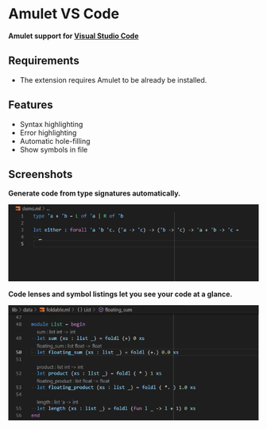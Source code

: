 # Amulet VS Code

**Amulet support for [Visual Studio Code](https://code.visualstudio.com/)**

## Requirements
 - The extension requires Amulet to be already be installed.

## Features
 - Syntax highlighting
 - Error highlighting
 - Automatic hole-filling
 - Show symbols in file

## Screenshots

**Generate code from type signatures automatically.**

![Amulet automatically generates code, filling a hole.](/img/fix-hole.gif)

**Code lenses and symbol listings let you see your code at a glance.**

![Amulet automatically generates code, filling a hole.](/img/code-lens.png)
